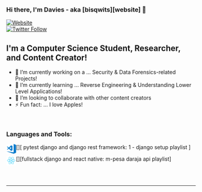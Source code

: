 ### Hi there, I'm Davies - aka [bisqwits][website] 👋

[![Website](https://img.shields.io/website?label=DAVIESATEKA.COM&style=for-the-badge&up_message=GO&url=https%3A%2F%2Fdaviesateka.com)](https://daviesateka.com)
<br>
[![Twitter Follow](https://img.shields.io/twitter/follow/daviesateka?label=FOLLOW%20%40daviesateka&style=for-the-badge)](https://twitter.com/daviesateka)

## I'm a Computer Science Student, Researcher,  and Content Creator!

- 🔭 I’m currently working on a ... Security & Data Forensics-related Projects!
- 🌱 I’m currently learning ... Reverse Engineering & Understanding Lower Level Applications!
- 👯 I’m looking to collaborate with other content creators
- ⚡ Fun fact: ... I love Apples!

<br />

### Languages and Tools:

[<img align="left" alt="Visual Studio Code" width="26px" src="https://raw.githubusercontent.com/github/explore/80688e429a7d4ef2fca1e82350fe8e3517d3494d/topics/visual-studio-code/visual-studio-code.png" />][ pytest django and django rest framework: 1 - django setup playlist ]

[<img align="left" alt="HTML5" width="26px" src="https://raw.githubusercontent.com/github/explore/80688e429a7d4ef2fca1e82350fe8e3517d3494d/topics/react/react.png" />][fullstack django and react native: m-pesa daraja api playlist]

<br />
<br />

---